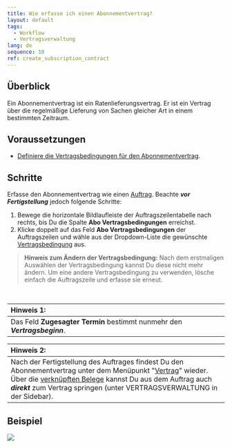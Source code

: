 ```yaml
---
title: Wie erfasse ich einen Abonnementvertrag?
layout: default
tags:
  - Workflow
  - Vertragsverwaltung
lang: de
sequence: 10
ref: create_subscription_contract
---
```


## Überblick
Ein Abonnementvertrag ist ein Ratenlieferungsvertrag. Er ist ein Vertrag über die regelmäßige Lieferung von Sachen gleicher Art in einem bestimmten Zeitraum.

## Voraussetzungen
- [Definiere die Vertragsbedingungen für den Abonnementvertrag](Vertragsbedingungen_definieren).

## Schritte
Erfasse den Abonnementvertrag wie einen [Auftrag](Auftrag_erfassen). Beachte ***vor Fertigstellung*** jedoch folgende Schritte:

1. Bewege die horizontale Bildlaufleiste der Auftragszeilentabelle nach rechts, bis Du die Spalte **Abo Vertragsbedingungen** erreichst.
1. Klicke doppelt auf das Feld **Abo Vertragsbedingungen** der Auftragszeilen und wähle aus der Dropdown-Liste die gewünschte [Vertragsbedingung](Vertragsbedingungen_definieren) aus.
 >**Hinweis zum Ändern der Vertragsbedingung:** Nach dem erstmaligen Auswählen der Vertragsbedingung kannst Du diese nicht mehr ändern. Um eine andere Vertragsbedingung zu verwenden, lösche einfach die Auftragszeile und erfasse sie erneut.

<br>

| **Hinweis 1:** |
| :--- |
| Das Feld **Zugesagter Termin** bestimmt nunmehr den ***Vertragsbeginn***. |

| **Hinweis 2:** |
| :--- |
| Nach der Fertigstellung des Auftrages findest Du den Abonnementvertrag unter dem Menüpunkt "[Vertrag](Menu)" wieder. Über die [verknüpften Belege](SpringezuBelegen) kannst Du aus dem Auftrag auch ***direkt*** zum Vertrag springen (unter VERTRAGSVERWALTUNG in der Sidebar). |

## Beispiel
![](assets/Abonnementvertrag_erfassen.gif)
